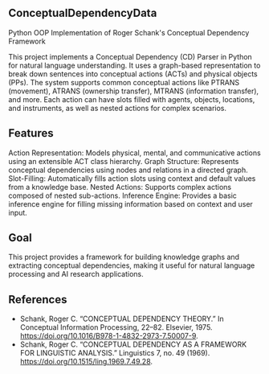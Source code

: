 ## ConceptualDependencyData
Python OOP Implementation of Roger Schank's Conceptual Dependency Framework 

This project implements a Conceptual Dependency (CD) Parser in Python for natural language understanding. It uses a graph-based representation to break down sentences into conceptual actions (ACTs) and physical objects (PPs). The system supports common conceptual actions like PTRANS (movement), ATRANS (ownership transfer), MTRANS (information transfer), and more. Each action can have slots filled with agents, objects, locations, and instruments, as well as nested actions for complex scenarios.

## Features
Action Representation: Models physical, mental, and communicative actions using an extensible ACT class hierarchy.
Graph Structure: Represents conceptual dependencies using nodes and relations in a directed graph.
Slot-Filling: Automatically fills action slots using context and default values from a knowledge base.
Nested Actions: Supports complex actions composed of nested sub-actions.
Inference Engine: Provides a basic inference engine for filling missing information based on context and user input.

## Goal
This project provides a framework for building knowledge graphs and extracting conceptual dependencies, making it useful for natural language processing and AI research applications.

## References
- Schank, Roger C. “CONCEPTUAL DEPENDENCY THEORY.” In Conceptual Information Processing, 22–82. Elsevier, 1975. https://doi.org/10.1016/B978-1-4832-2973-7.50007-9.
- Schank, Roger C. “CONCEPTUAL DEPENDENCY AS A FRAMEWORK FOR LINGUISTIC ANALYSIS.” Linguistics 7, no. 49 (1969). https://doi.org/10.1515/ling.1969.7.49.28.
